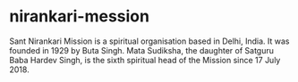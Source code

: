 # nirankari-mession
Sant Nirankari Mission is a spiritual organisation based in Delhi, India. It was founded in 1929 by Buta Singh. Mata Sudiksha, the daughter of Satguru Baba Hardev Singh, is the sixth spiritual head of the Mission since 17 July 2018.
